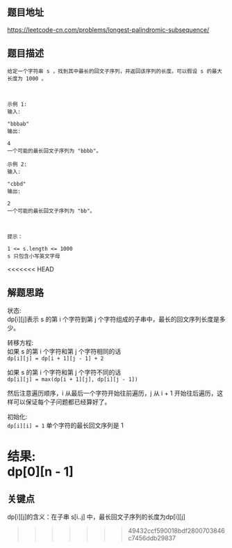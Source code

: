## 题目地址

https://leetcode-cn.com/problems/longest-palindromic-subsequence/

## 题目描述

```
给定一个字符串 s ，找到其中最长的回文子序列，并返回该序列的长度。可以假设 s 的最大长度为 1000 。

 

示例 1:
输入:

"bbbab"
输出:

4
一个可能的最长回文子序列为 "bbbb"。

示例 2:
输入:

"cbbd"
输出:

2
一个可能的最长回文子序列为 "bb"。

 

提示：

1 <= s.length <= 1000
s 只包含小写英文字母
```

<<<<<<< HEAD
## 解题思路

状态:  
dp[i][j]表示 s 的第 i 个字符到第 j 个字符组成的子串中，最长的回文序列长度是多少。

转移方程:  
如果 s 的第 i 个字符和第 j 个字符相同的话  
`dp[i][j] = dp[i + 1][j - 1] + 2`

如果 s 的第 i 个字符和第 j 个字符不同的话  
`dp[i][j] = max(dp[i + 1][j], dp[i][j - 1])  `

然后注意遍历顺序，i 从最后一个字符开始往前遍历，j 从 i + 1 开始往后遍历，这样可以保证每个子问题都已经算好了。  

初始化:  
`dp[i][i] = 1` 单个字符的最长回文序列是 1  

结果:  
dp[0][n - 1]
=======
## 关键点

dp[i][j]的含义：在子串 s[i..j] 中，最长回文子序列的长度为dp[i][j]
>>>>>>> 49432ccf590018bdf2800703846c7456ddb29837
